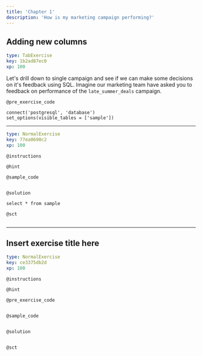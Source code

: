 ```yaml
---
title: 'Chapter 1'
description: 'How is my marketing campaign performing?'
---
```


## Adding new columns

```yaml
type: TabExercise
key: 1b2ad87ec0
xp: 100
```

Let's drill down to single campaign and see if we can make some decisions on it's feedback using SQL. Imagine our marketing team have asked you to feedback on performance of the `late_summer_deals` campaign. 

`@pre_exercise_code`
```{python}
connect('postgresql', 'database')
set_options(visible_tables = ['sample'])
```

***

```yaml
type: NormalExercise
key: 77ea0690c2
xp: 100
```

`@instructions`


`@hint`


`@sample_code`
```{python}

```

`@solution`
```{python}
select * from sample
```

`@sct`
```{python}

```

---

## Insert exercise title here

```yaml
type: NormalExercise
key: ce3375db2d
xp: 100
```



`@instructions`


`@hint`


`@pre_exercise_code`
```{python}

```

`@sample_code`
```{python}

```

`@solution`
```{python}

```

`@sct`
```{python}

```

